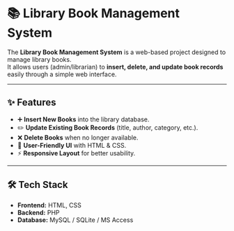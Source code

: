 # 📚 Library Book Management System

The **Library Book Management System** is a web-based project designed to manage library books.  
It allows users (admin/librarian) to **insert, delete, and update book records** easily through a simple web interface.  

---

## ✨ Features
- ➕ **Insert New Books** into the library database.  
- ✏️ **Update Existing Book Records** (title, author, category, etc.).  
- ❌ **Delete Books** when no longer available.  
- 🎨 **User-Friendly UI** with HTML & CSS.  
- ⚡ **Responsive Layout** for better usability.  

---

## 🛠️ Tech Stack
- **Frontend:** HTML, CSS  
- **Backend:** PHP
- **Database:** MySQL / SQLite / MS Access  

